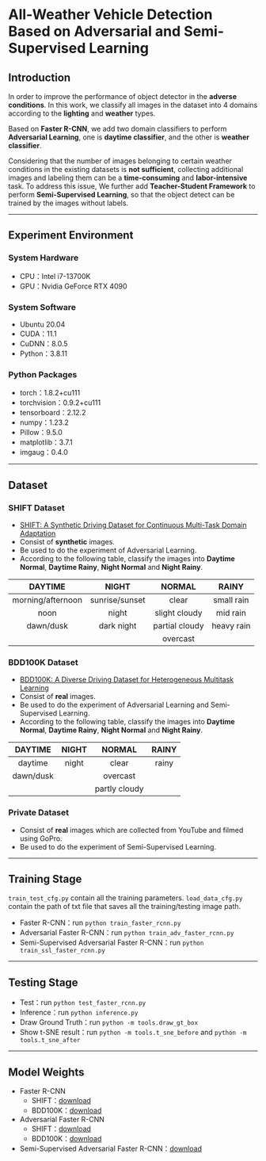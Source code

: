 # All-Weather Vehicle Detection Based on Adversarial and Semi-Supervised Learning
<!---------------------------------------------------------------------------------------------------->

## Introduction

In order to improve the performance of object detector in the **adverse conditions**. In this work, we classify all images in the dataset into 4 domains according to the **lighting** and **weather** types.

Based on **Faster R-CNN**, we add two domain classifiers to perform **Adversarial Learning**, one is **daytime classifier**, and the other is **weather classifier**.

Considering that the number of images belonging to certain weather conditions in the existing datasets is **not sufficient**, collecting additional images and labeling them can be a **time-consuming** and **labor-intensive** task. To address this issue, We further add **Teacher-Student Framework** to perform **Semi-Supervised Learning**, so that the object detect can be trained by the images without labels.

---

<!---------------------------------------------------------------------------------------------------->

## Experiment Environment

### System Hardware
- CPU：Intel i7-13700K
- GPU：Nvidia GeForce RTX 4090

### System Software
- Ubuntu 20.04
- CUDA：11.1
- CuDNN：8.0.5
- Python：3.8.11

### Python Packages
- torch：1.8.2+cu111
- torchvision：0.9.2+cu111
- tensorboard：2.12.2
- numpy：1.23.2
- Pillow：9.5.0
- matplotlib：3.7.1
- imgaug：0.4.0

---

<!---------------------------------------------------------------------------------------------------->

## Dataset

### SHIFT Dataset
- [SHIFT: A Synthetic Driving Dataset for Continuous Multi-Task Domain Adaptation](https://www.vis.xyz/shift/)
- Consist of **synthetic** images.
- Be used to do the experiment of Adversarial Learning.
- According to the following table, classify the images into **Daytime Normal**, **Daytime Rainy**, **Night Normal** and **Night Rainy**.

|      DAYTIME      |      NIGHT     |     NORMAL     |    RAINY   |
|:-----------------:|:--------------:|:--------------:|:----------:|
| morning/afternoon | sunrise/sunset |      clear     | small rain |
|        noon       |      night     |  slight cloudy |  mid rain  |
|     dawn/dusk     |   dark night   | partial cloudy | heavy rain |
|                   |                |    overcast    |            |

### BDD100K Dataset
- [BDD100K: A Diverse Driving Dataset for Heterogeneous Multitask Learning](https://www.vis.xyz/bdd100k/)
- Consist of **real** images.
- Be used to do the experiment of Adversarial Learning and Semi-Supervised Learning.
- According to the following table, classify the images into **Daytime Normal**, **Daytime Rainy**, **Night Normal** and **Night Rainy**.

|  DAYTIME  | NIGHT |     NORMAL    | RAINY |
|:---------:|:-----:|:-------------:|:-----:|
|  daytime  | night |     clear     | rainy |
| dawn/dusk |       |    overcast   |       |
|           |       | partly cloudy |       |

### Private Dataset
- Consist of **real** images which are collected from YouTube and filmed using GoPro.
- Be used to do the experiment of Semi-Supervised Learning.

---

<!---------------------------------------------------------------------------------------------------->

## Training Stage
`train_test_cfg.py` contain all the training parameters.
`load_data_cfg.py` contain the path of txt file that saves all the training/testing image path.

- Faster R-CNN：run `python train_faster_rcnn.py`
- Adversarial Faster R-CNN：run `python train_adv_faster_rcnn.py`
- Semi-Supervised Adversarial Faster R-CNN：run `python train_ssl_faster_rcnn.py`

---

<!---------------------------------------------------------------------------------------------------->

## Testing Stage

- Test：run `python test_faster_rcnn.py`
- Inference：run `python inference.py`
- Draw Ground Truth：run `python -m tools.draw_gt_box`
- Show t-SNE result：run `python -m tools.t_sne_before` and `python -m tools.t_sne_after`

---

<!---------------------------------------------------------------------------------------------------->

## Model Weights

- Faster R-CNN
  - SHIFT：[download](https://drive.google.com/drive/folders/1K7K5xtNVBjS8BnflnYhxO6f85-M13huX?usp=drive_link)
  - BDD100K：[download](https://drive.google.com/drive/folders/1P5qD3l20osYu6LNJPX2bPTLMRvwZP9hm?usp=drive_link)
- Adversarial Faster R-CNN
  - SHIFT：[download](https://drive.google.com/drive/folders/1ZzDF7fCA-5kxNkX8H8ENr9Wl1qETsF6D?usp=drive_link)
  - BDD100K：[download](https://drive.google.com/drive/folders/1MHpgMAUbedmkHMUGHH1nxUvscu8SAnlj?usp=drive_link)
- Semi-Supervised Adversarial Faster R-CNN：[download](https://drive.google.com/drive/folders/1OmXHI8grZGsEzSZs7qjLSJWdxtLaHtSi?usp=drive_link)
